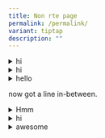 ```yaml
---
title: Non rte page
permalink: /permalink/
variant: tiptap
description: ""
---
```

<details><summary>hi</summary><div data-type="detailsContent"><p>hill</p><p></p></div></details><details><summary>hi</summary><div data-type="detailsContent"><p>there</p></div></details><details><summary>hello</summary><div data-type="detailsContent"><p>there</p><p></p></div></details><p>now got a line in-between.</p><details><summary>Hmm</summary><div data-type="detailsContent"><p>Hihi</p></div></details><details><summary>hi</summary><div data-type="detailsContent"><p>hello</p></div></details><details><summary>awesome</summary><div data-type="detailsContent"><p>cool</p></div></details>